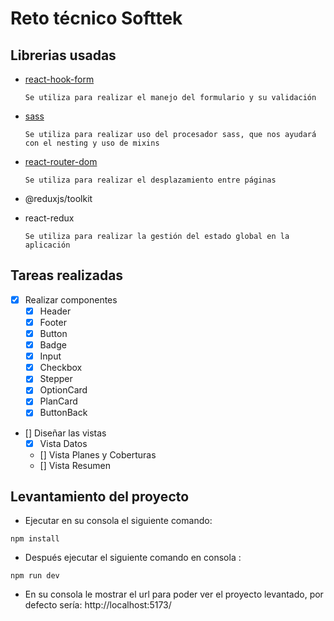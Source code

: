 # Reto técnico Softtek

## Librerias usadas

- [react-hook-form](https://www.npmjs.com/package/react-hook-form)
      
      Se utiliza para realizar el manejo del formulario y su validación

- [sass](https://www.npmjs.com/package/sass)

      Se utiliza para realizar uso del procesador sass, que nos ayudará con el nesting y uso de mixins

- [react-router-dom](https://www.npmjs.com/package/react-router-dom)

      Se utiliza para realizar el desplazamiento entre páginas

- @reduxjs/toolkit
- react-redux

      Se utiliza para realizar la gestión del estado global en la aplicación

## Tareas realizadas

- [x] Realizar componentes
  - [x] Header
  - [x] Footer
  - [x] Button
  - [x] Badge
  - [x] Input
  - [x] Checkbox
  - [x] Stepper
  - [x] OptionCard
  - [x] PlanCard
  - [x] ButtonBack
- [] Diseñar las vistas
  - [X] Vista Datos
  - [] Vista Planes y Coberturas
  - [] Vista Resumen

## Levantamiento del proyecto

- Ejecutar en su consola el siguiente comando:

```
npm install
```

- Después ejecutar el siguiente comando en consola :

```
npm run dev
```

- En su consola le mostrar el url para poder ver el proyecto levantado, por defecto sería:
  http://localhost:5173/
